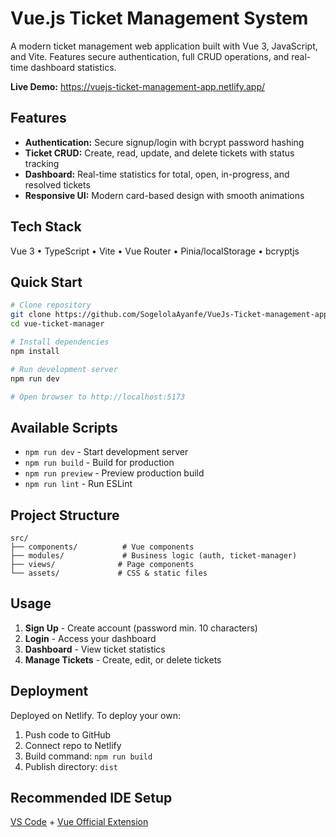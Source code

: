 # Vue.js Ticket Management System

A modern ticket management web application built with Vue 3, JavaScript, and Vite. Features secure authentication, full CRUD operations, and real-time dashboard statistics.

**Live Demo:** https://vuejs-ticket-management-app.netlify.app/

## Features

- **Authentication:** Secure signup/login with bcrypt password hashing
- **Ticket CRUD:** Create, read, update, and delete tickets with status tracking
- **Dashboard:** Real-time statistics for total, open, in-progress, and resolved tickets
- **Responsive UI:** Modern card-based design with smooth animations

## Tech Stack

Vue 3 • TypeScript • Vite • Vue Router • Pinia/localStorage • bcryptjs

## Quick Start

```bash
# Clone repository
git clone https://github.com/SogelolaAyanfe/VueJs-Ticket-management-app/.git
cd vue-ticket-manager

# Install dependencies
npm install

# Run development server
npm run dev

# Open browser to http://localhost:5173
```

## Available Scripts

- `npm run dev` - Start development server
- `npm run build` - Build for production
- `npm run preview` - Preview production build
- `npm run lint` - Run ESLint

## Project Structure

```
src/
├── components/          # Vue components
├── modules/             # Business logic (auth, ticket-manager)
├── views/              # Page components
└── assets/             # CSS & static files
```

## Usage

1. **Sign Up** - Create account (password min. 10 characters)
1. **Login** - Access your dashboard
1. **Dashboard** - View ticket statistics
1. **Manage Tickets** - Create, edit, or delete tickets

## Deployment

Deployed on Netlify. To deploy your own:

1. Push code to GitHub
1. Connect repo to Netlify
1. Build command: `npm run build`
1. Publish directory: `dist`

## Recommended IDE Setup

[VS Code](https://code.visualstudio.com/) + [Vue Official Extension](https://marketplace.visualstudio.com/items?itemName=Vue.volar)

